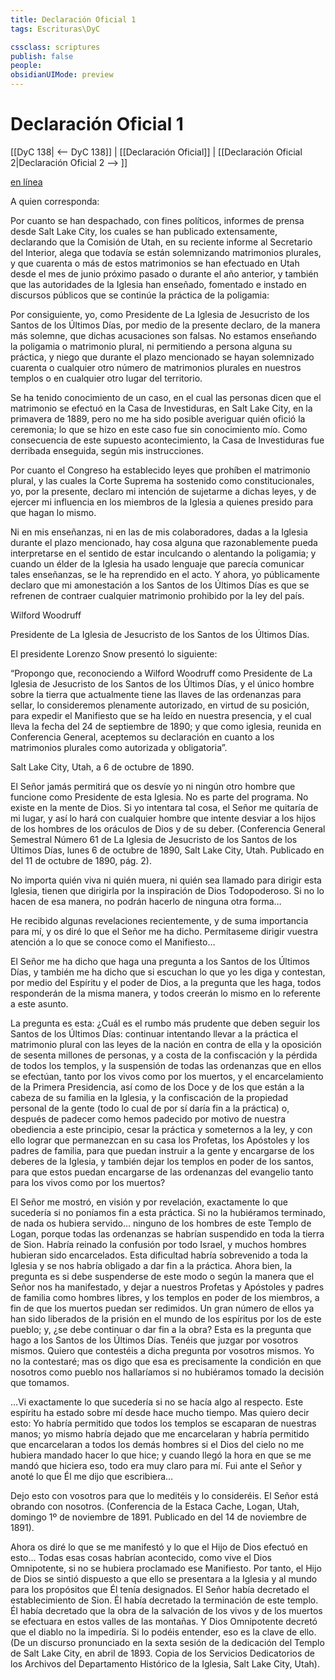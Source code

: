 ```yaml
---
title: Declaración Oficial 1
tags: Escrituras\DyC

cssclass: scriptures
publish: false
people:
obsidianUIMode: preview
---
```


# Declaración Oficial 1
[[DyC 138| <-- DyC 138]] | [[Declaración Oficial]] | [[Declaración Oficial 2|Declaración Oficial 2 --> ]]

[en línea](https://www.churchofjesuschrist.org/study/scriptures/dc-testament/od/1?lang=spa)

A quien corresponda:

Por cuanto se han despachado, con fines políticos, informes de prensa desde Salt Lake City, los cuales se han publicado extensamente, declarando que la Comisión de Utah, en su reciente informe al Secretario del Interior, alega que todavía se están solemnizando matrimonios plurales, y que cuarenta o más de estos matrimonios se han efectuado en Utah desde el mes de junio próximo pasado o durante el año anterior, y también que las autoridades de la Iglesia han enseñado, fomentado e instado en discursos públicos que se continúe la práctica de la poligamia:

Por consiguiente, yo, como Presidente de La Iglesia de Jesucristo de los Santos de los Últimos Días, por medio de la presente declaro, de la manera más solemne, que dichas acusaciones son falsas. No estamos enseñando la poligamia o matrimonio plural, ni permitiendo a persona alguna su práctica, y niego que durante el plazo mencionado se hayan solemnizado cuarenta o cualquier otro número de matrimonios plurales en nuestros templos o en cualquier otro lugar del territorio.

Se ha tenido conocimiento de un caso, en el cual las personas dicen que el matrimonio se efectuó en la Casa de Investiduras, en Salt Lake City, en la primavera de 1889, pero no me ha sido posible averiguar quién ofició la ceremonia; lo que se hizo en este caso fue sin conocimiento mío. Como consecuencia de este supuesto acontecimiento, la Casa de Investiduras fue derribada enseguida, según mis instrucciones.

Por cuanto el Congreso ha establecido leyes que prohíben el matrimonio plural, y las cuales la Corte Suprema ha sostenido como constitucionales, yo, por la presente, declaro mi intención de sujetarme a dichas leyes, y de ejercer mi influencia en los miembros de la Iglesia a quienes presido para que hagan lo mismo.

Ni en mis enseñanzas, ni en las de mis colaboradores, dadas a la Iglesia durante el plazo mencionado, hay cosa alguna que razonablemente pueda interpretarse en el sentido de estar inculcando o alentando la poligamia; y cuando un élder de la Iglesia ha usado lenguaje que parecía comunicar tales enseñanzas, se le ha reprendido en el acto. Y ahora, yo públicamente declaro que mi amonestación a los Santos de los Últimos Días es que se refrenen de contraer cualquier matrimonio prohibido por la ley del país.

Wilford Woodruff

Presidente de La Iglesia de Jesucristo de los Santos de los Últimos Días.

El presidente Lorenzo Snow presentó lo siguiente:

“Propongo que, reconociendo a Wilford Woodruff como Presidente de La Iglesia de Jesucristo de los Santos de los Últimos Días, y el único hombre sobre la tierra que actualmente tiene las llaves de las ordenanzas para sellar, lo consideremos plenamente autorizado, en virtud de su posición, para expedir el Manifiesto que se ha leído en nuestra presencia, y el cual lleva la fecha del 24 de septiembre de 1890; y que como iglesia, reunida en Conferencia General, aceptemos su declaración en cuanto a los matrimonios plurales como autorizada y obligatoria”.

Salt Lake City, Utah, a 6 de octubre de 1890.

El Señor jamás permitirá que os desvíe yo ni ningún otro hombre que funcione como Presidente de esta Iglesia. No es parte del programa. No existe en la mente de Dios. Si yo intentara tal cosa, el Señor me quitaría de mi lugar, y así lo hará con cualquier hombre que intente desviar a los hijos de los hombres de los oráculos de Dios y de su deber. (Conferencia General Semestral Número 61 de La Iglesia de Jesucristo de los Santos de los Últimos Días, lunes 6 de octubre de 1890, Salt Lake City, Utah. Publicado en  del 11 de octubre de 1890, pág. 2).

No importa quién viva ni quién muera, ni quién sea llamado para dirigir esta Iglesia, tienen que dirigirla por la inspiración de Dios Todopoderoso. Si no lo hacen de esa manera, no podrán hacerlo de ninguna otra forma…

He recibido algunas revelaciones recientemente, y de suma importancia para mí, y os diré lo que el Señor me ha dicho. Permítaseme dirigir vuestra atención a lo que se conoce como el Manifiesto…

El Señor me ha dicho que haga una pregunta a los Santos de los Últimos Días, y también me ha dicho que si escuchan lo que yo les diga y contestan, por medio del Espíritu y el poder de Dios, a la pregunta que les haga, todos responderán de la misma manera, y todos creerán lo mismo en lo referente a este asunto.

La pregunta es esta: ¿Cuál es el rumbo más prudente que deben seguir los Santos de los Últimos Días: continuar intentando llevar a la práctica el matrimonio plural con las leyes de la nación en contra de ella y la oposición de sesenta millones de personas, y a costa de la confiscación y la pérdida de todos los templos, y la suspensión de todas las ordenanzas que en ellos se efectúan, tanto por los vivos como por los muertos, y el encarcelamiento de la Primera Presidencia, así como de los Doce y de los que están a la cabeza de su familia en la Iglesia, y la confiscación de la propiedad personal de la gente (todo lo cual de por sí daría fin a la práctica) o, después de padecer como hemos padecido por motivo de nuestra obediencia a este principio, cesar la práctica y someternos a la ley, y con ello lograr que permanezcan en su casa los Profetas, los Apóstoles y los padres de familia, para que puedan instruir a la gente y encargarse de los deberes de la Iglesia, y también dejar los templos en poder de los santos, para que estos puedan encargarse de las ordenanzas del evangelio tanto para los vivos como por los muertos?

El Señor me mostró, en visión y por revelación, exactamente lo que sucedería si no poníamos fin a esta práctica. Si no la hubiéramos terminado, de nada os hubiera servido… ninguno de los hombres de este Templo de Logan, porque todas las ordenanzas se habrían suspendido en toda la tierra de Sion. Habría reinado la confusión por todo Israel, y muchos hombres hubieran sido encarcelados. Esta dificultad habría sobrevenido a toda la Iglesia y se nos habría obligado a dar fin a la práctica. Ahora bien, la pregunta es si debe suspenderse de este modo o según la manera que el Señor nos ha manifestado, y dejar a nuestros Profetas y Apóstoles y padres de familia como hombres libres, y los templos en poder de los miembros, a fin de que los muertos puedan ser redimidos. Un gran número de ellos ya han sido liberados de la prisión en el mundo de los espíritus por los de este pueblo; y, ¿se debe continuar o dar fin a la obra? Esta es la pregunta que hago a los Santos de los Últimos Días. Tenéis que juzgar por vosotros mismos. Quiero que contestéis a dicha pregunta por vosotros mismos. Yo no la contestaré; mas os digo que esa es precisamente la condición en que nosotros como pueblo nos hallaríamos si no hubiéramos tomado la decisión que tomamos.

…Vi exactamente lo que sucedería si no se hacía algo al respecto. Este espíritu ha estado sobre mí desde hace mucho tiempo. Mas quiero decir esto: Yo habría permitido que todos los templos se escaparan de nuestras manos; yo mismo habría dejado que me encarcelaran y habría permitido que encarcelaran a todos los demás hombres si el Dios del cielo no me hubiera mandado hacer lo que hice; y cuando llegó la hora en que se me mandó que hiciera eso, todo era muy claro para mí. Fui ante el Señor y anoté lo que Él me dijo que escribiera…

Dejo esto con vosotros para que lo meditéis y lo consideréis. El Señor está obrando con nosotros. (Conferencia de la Estaca Cache, Logan, Utah, domingo 1º de noviembre de 1891. Publicado en  del 14 de noviembre de 1891).

Ahora os diré lo que se me manifestó y lo que el Hijo de Dios efectuó en esto… Todas esas cosas habrían acontecido, como vive el Dios Omnipotente, si no se hubiera proclamado ese Manifiesto. Por tanto, el Hijo de Dios se sintió dispuesto a que ello se presentara a la Iglesia y al mundo para los propósitos que Él tenía designados. El Señor había decretado el establecimiento de Sion. Él había decretado la terminación de este templo. Él había decretado que la obra de la salvación de los vivos y de los muertos se efectuara en estos valles de las montañas. Y Dios Omnipotente decretó que el diablo no la impediría. Si lo podéis entender, eso es la clave de ello. (De un discurso pronunciado en la sexta sesión de la dedicación del Templo de Salt Lake City, en abril de 1893. Copia de los Servicios Dedicatorios de los Archivos del Departamento Histórico de la Iglesia, Salt Lake City, Utah).

